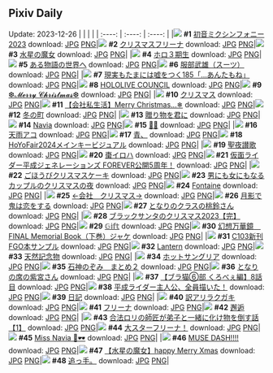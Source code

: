 ## Pixiv Daily
Update: 2023-12-26
|      |      |      |
| :----: | :----: | :----: |
|![](https://pixiv.microyu.workers.dev/c/240x480/img-master/img/2023/12/24/00/00/57/114477837_p0_master1200.jpg) **#1** [初音ミクシンフォニー2023](https://www.pixiv.net/artworks/114477837) download: [JPG](https://pixiv.microyu.workers.dev/img-original/img/2023/12/24/00/00/57/114477837_p0.jpg) [PNG](https://pixiv.microyu.workers.dev/img-original/img/2023/12/24/00/00/57/114477837_p0.png)|![](https://pixiv.microyu.workers.dev/c/240x480/img-master/img/2023/12/24/00/42/50/114480006_p0_master1200.jpg) **#2** [クリスマスフリーナ](https://www.pixiv.net/artworks/114480006) download: [JPG](https://pixiv.microyu.workers.dev/img-original/img/2023/12/24/00/42/50/114480006_p0.jpg) [PNG](https://pixiv.microyu.workers.dev/img-original/img/2023/12/24/00/42/50/114480006_p0.png)|![](https://pixiv.microyu.workers.dev/c/240x480/img-master/img/2023/12/24/00/01/28/114477940_p0_master1200.jpg) **#3** [水星の魔女](https://www.pixiv.net/artworks/114477940) download: [JPG](https://pixiv.microyu.workers.dev/img-original/img/2023/12/24/00/01/28/114477940_p0.jpg) [PNG](https://pixiv.microyu.workers.dev/img-original/img/2023/12/24/00/01/28/114477940_p0.png)|
|![](https://pixiv.microyu.workers.dev/c/240x480/img-master/img/2023/12/24/00/01/30/114477944_p0_master1200.jpg) **#4** [ホロ３期生](https://www.pixiv.net/artworks/114477944) download: [JPG](https://pixiv.microyu.workers.dev/img-original/img/2023/12/24/00/01/30/114477944_p0.jpg) [PNG](https://pixiv.microyu.workers.dev/img-original/img/2023/12/24/00/01/30/114477944_p0.png)|![](https://pixiv.microyu.workers.dev/c/240x480/img-master/img/2023/12/25/00/00/38/114518297_p0_master1200.jpg) **#5** [ある物語の世界へ](https://www.pixiv.net/artworks/114518297) download: [JPG](https://pixiv.microyu.workers.dev/img-original/img/2023/12/25/00/00/38/114518297_p0.jpg) [PNG](https://pixiv.microyu.workers.dev/img-original/img/2023/12/25/00/00/38/114518297_p0.png)|![](https://pixiv.microyu.workers.dev/c/240x480/img-master/img/2023/12/24/00/02/06/114478057_p0_master1200.jpg) **#6** [服部武雄（スーツ）](https://www.pixiv.net/artworks/114478057) download: [JPG](https://pixiv.microyu.workers.dev/img-original/img/2023/12/24/00/02/06/114478057_p0.jpg) [PNG](https://pixiv.microyu.workers.dev/img-original/img/2023/12/24/00/02/06/114478057_p0.png)|
|![](https://pixiv.microyu.workers.dev/c/240x480/img-master/img/2023/12/24/18/00/20/114502167_p0_master1200.jpg) **#7** [現実もたまには嘘をつく185「…あんたもね」](https://www.pixiv.net/artworks/114502167) download: [JPG](https://pixiv.microyu.workers.dev/img-original/img/2023/12/24/18/00/20/114502167_p0.jpg) [PNG](https://pixiv.microyu.workers.dev/img-original/img/2023/12/24/18/00/20/114502167_p0.png)|![](https://pixiv.microyu.workers.dev/c/240x480/img-master/img/2023/12/25/00/00/30/114518258_p0_master1200.jpg) **#8** [HOLOLIVE COUNCIL](https://www.pixiv.net/artworks/114518258) download: [JPG](https://pixiv.microyu.workers.dev/img-original/img/2023/12/25/00/00/30/114518258_p0.jpg) [PNG](https://pixiv.microyu.workers.dev/img-original/img/2023/12/25/00/00/30/114518258_p0.png)|![](https://pixiv.microyu.workers.dev/c/240x480/img-master/img/2023/12/25/01/42/57/114523297_p0_master1200.jpg) **#9** [❆𝓜𝓮𝓻𝓻𝔂 𝓒𝓱𝓻𝓲𝓼𝓽𝓶𝓪𝓼❆](https://www.pixiv.net/artworks/114523297) download: [JPG](https://pixiv.microyu.workers.dev/img-original/img/2023/12/25/01/42/57/114523297_p0.jpg) [PNG](https://pixiv.microyu.workers.dev/img-original/img/2023/12/25/01/42/57/114523297_p0.png)|
|![](https://pixiv.microyu.workers.dev/c/240x480/img-master/img/2023/12/25/19/00/06/114543415_p0_master1200.jpg) **#10** [クリスマス](https://www.pixiv.net/artworks/114543415) download: [JPG](https://pixiv.microyu.workers.dev/img-original/img/2023/12/25/19/00/06/114543415_p0.jpg) [PNG](https://pixiv.microyu.workers.dev/img-original/img/2023/12/25/19/00/06/114543415_p0.png)|![](https://pixiv.microyu.workers.dev/c/240x480/img-master/img/2023/12/24/22/58/36/114515080_p0_master1200.jpg) **#11** [【会社私生活】Merry Christmas…❄︎](https://www.pixiv.net/artworks/114515080) download: [JPG](https://pixiv.microyu.workers.dev/img-original/img/2023/12/24/22/58/36/114515080_p0.jpg) [PNG](https://pixiv.microyu.workers.dev/img-original/img/2023/12/24/22/58/36/114515080_p0.png)|![](https://pixiv.microyu.workers.dev/c/240x480/img-master/img/2023/12/25/00/00/30/114518259_p0_master1200.jpg) **#12** [冬の町](https://www.pixiv.net/artworks/114518259) download: [JPG](https://pixiv.microyu.workers.dev/img-original/img/2023/12/25/00/00/30/114518259_p0.jpg) [PNG](https://pixiv.microyu.workers.dev/img-original/img/2023/12/25/00/00/30/114518259_p0.png)|
|![](https://pixiv.microyu.workers.dev/c/240x480/img-master/img/2023/12/24/00/00/50/114477815_p0_master1200.jpg) **#13** [贈り物を君に](https://www.pixiv.net/artworks/114477815) download: [JPG](https://pixiv.microyu.workers.dev/img-original/img/2023/12/24/00/00/50/114477815_p0.jpg) [PNG](https://pixiv.microyu.workers.dev/img-original/img/2023/12/24/00/00/50/114477815_p0.png)|![](https://pixiv.microyu.workers.dev/c/240x480/img-master/img/2023/12/24/14/05/51/114495338_p0_master1200.jpg) **#14** [Navia](https://www.pixiv.net/artworks/114495338) download: [JPG](https://pixiv.microyu.workers.dev/img-original/img/2023/12/24/14/05/51/114495338_p0.jpg) [PNG](https://pixiv.microyu.workers.dev/img-original/img/2023/12/24/14/05/51/114495338_p0.png)|![](https://pixiv.microyu.workers.dev/c/240x480/img-master/img/2023/12/24/00/02/14/114478088_p0_master1200.jpg) **#15** [🎄🎅](https://www.pixiv.net/artworks/114478088) download: [JPG](https://pixiv.microyu.workers.dev/img-original/img/2023/12/24/00/02/14/114478088_p0.jpg) [PNG](https://pixiv.microyu.workers.dev/img-original/img/2023/12/24/00/02/14/114478088_p0.png)|
|![](https://pixiv.microyu.workers.dev/c/240x480/img-master/img/2023/12/24/00/00/25/114477738_p0_master1200.jpg) **#16** [天雨アコ](https://www.pixiv.net/artworks/114477738) download: [JPG](https://pixiv.microyu.workers.dev/img-original/img/2023/12/24/00/00/25/114477738_p0.jpg) [PNG](https://pixiv.microyu.workers.dev/img-original/img/2023/12/24/00/00/25/114477738_p0.png)|![](https://pixiv.microyu.workers.dev/c/240x480/img-master/img/2023/12/24/00/03/09/114478204_p0_master1200.jpg) **#17** [青、](https://www.pixiv.net/artworks/114478204) download: [JPG](https://pixiv.microyu.workers.dev/img-original/img/2023/12/24/00/03/09/114478204_p0.jpg) [PNG](https://pixiv.microyu.workers.dev/img-original/img/2023/12/24/00/03/09/114478204_p0.png)|![](https://pixiv.microyu.workers.dev/c/240x480/img-master/img/2023/12/24/14/05/58/114491948_p0_master1200.jpg) **#18** [HoYoFair2024メインキービジュアル](https://www.pixiv.net/artworks/114491948) download: [JPG](https://pixiv.microyu.workers.dev/img-original/img/2023/12/24/14/05/58/114491948_p0.jpg) [PNG](https://pixiv.microyu.workers.dev/img-original/img/2023/12/24/14/05/58/114491948_p0.png)|
|![](https://pixiv.microyu.workers.dev/c/240x480/img-master/img/2023/12/25/11/37/42/114533002_p0_master1200.jpg) **#19** [聖夜讃歌](https://www.pixiv.net/artworks/114533002) download: [JPG](https://pixiv.microyu.workers.dev/img-original/img/2023/12/25/11/37/42/114533002_p0.jpg) [PNG](https://pixiv.microyu.workers.dev/img-original/img/2023/12/25/11/37/42/114533002_p0.png)|![](https://pixiv.microyu.workers.dev/c/240x480/img-master/img/2023/12/25/00/00/05/114518118_p0_master1200.jpg) **#20** [棗イロハ](https://www.pixiv.net/artworks/114518118) download: [JPG](https://pixiv.microyu.workers.dev/img-original/img/2023/12/25/00/00/05/114518118_p0.jpg) [PNG](https://pixiv.microyu.workers.dev/img-original/img/2023/12/25/00/00/05/114518118_p0.png)|![](https://pixiv.microyu.workers.dev/c/240x480/img-master/img/2023/12/26/10/06/57/114487135_p0_master1200.jpg) **#21** [仮面ライダー平成ジェネレーションズ FOREVER公開5周年！](https://www.pixiv.net/artworks/114487135) download: [JPG](https://pixiv.microyu.workers.dev/img-original/img/2023/12/26/10/06/57/114487135_p0.jpg) [PNG](https://pixiv.microyu.workers.dev/img-original/img/2023/12/26/10/06/57/114487135_p0.png)|
|![](https://pixiv.microyu.workers.dev/c/240x480/img-master/img/2023/12/24/20/30/01/114508102_p0_master1200.jpg) **#22** [ごほうびクリスマスケーキ](https://www.pixiv.net/artworks/114508102) download: [JPG](https://pixiv.microyu.workers.dev/img-original/img/2023/12/24/20/30/01/114508102_p0.jpg) [PNG](https://pixiv.microyu.workers.dev/img-original/img/2023/12/24/20/30/01/114508102_p0.png)|![](https://pixiv.microyu.workers.dev/c/240x480/img-master/img/2023/12/25/00/06/11/114519112_p0_master1200.jpg) **#23** [男にも女にもなるカップルのクリスマスの夜](https://www.pixiv.net/artworks/114519112) download: [JPG](https://pixiv.microyu.workers.dev/img-original/img/2023/12/25/00/06/11/114519112_p0.jpg) [PNG](https://pixiv.microyu.workers.dev/img-original/img/2023/12/25/00/06/11/114519112_p0.png)|![](https://pixiv.microyu.workers.dev/c/240x480/img-master/img/2023/12/24/19/01/24/114504604_p0_master1200.jpg) **#24** [Fontaine](https://www.pixiv.net/artworks/114504604) download: [JPG](https://pixiv.microyu.workers.dev/img-original/img/2023/12/24/19/01/24/114504604_p0.jpg) [PNG](https://pixiv.microyu.workers.dev/img-original/img/2023/12/24/19/01/24/114504604_p0.png)|
|![](https://pixiv.microyu.workers.dev/c/240x480/img-master/img/2023/12/25/21/51/26/114549995_p0_master1200.jpg) **#25** [←会社　クリスマス→](https://www.pixiv.net/artworks/114549995) download: [JPG](https://pixiv.microyu.workers.dev/img-original/img/2023/12/25/21/51/26/114549995_p0.jpg) [PNG](https://pixiv.microyu.workers.dev/img-original/img/2023/12/25/21/51/26/114549995_p0.png)|![](https://pixiv.microyu.workers.dev/c/240x480/img-master/img/2023/12/24/20/53/14/114509091_p0_master1200.jpg) **#26** [月影で鬼は恋をする](https://www.pixiv.net/artworks/114509091) download: [JPG](https://pixiv.microyu.workers.dev/img-original/img/2023/12/24/20/53/14/114509091_p0.jpg) [PNG](https://pixiv.microyu.workers.dev/img-original/img/2023/12/24/20/53/14/114509091_p0.png)|![](https://pixiv.microyu.workers.dev/c/240x480/img-master/img/2023/12/24/00/02/04/114478052_p0_master1200.jpg) **#27** [となりのクラスの桃鈴さん](https://www.pixiv.net/artworks/114478052) download: [JPG](https://pixiv.microyu.workers.dev/img-original/img/2023/12/24/00/02/04/114478052_p0.jpg) [PNG](https://pixiv.microyu.workers.dev/img-original/img/2023/12/24/00/02/04/114478052_p0.png)|
|![](https://pixiv.microyu.workers.dev/c/240x480/img-master/img/2023/12/25/11/09/00/114532473_p0_master1200.jpg) **#28** [ブラックサンタのクリスマス2023【完】](https://www.pixiv.net/artworks/114532473) download: [JPG](https://pixiv.microyu.workers.dev/img-original/img/2023/12/25/11/09/00/114532473_p0.jpg) [PNG](https://pixiv.microyu.workers.dev/img-original/img/2023/12/25/11/09/00/114532473_p0.png)|![](https://pixiv.microyu.workers.dev/c/240x480/img-master/img/2023/12/25/00/02/07/114518604_p0_master1200.jpg) **#29** [𝔾𝕚𝕗𝕥](https://www.pixiv.net/artworks/114518604) download: [JPG](https://pixiv.microyu.workers.dev/img-original/img/2023/12/25/00/02/07/114518604_p0.jpg) [PNG](https://pixiv.microyu.workers.dev/img-original/img/2023/12/25/00/02/07/114518604_p0.png)|![](https://pixiv.microyu.workers.dev/c/240x480/img-master/img/2023/12/24/14/31/31/114496033_p0_master1200.jpg) **#30** [幻想万華鏡　FINAL Memorial Book（下巻）ジャケ](https://www.pixiv.net/artworks/114496033) download: [JPG](https://pixiv.microyu.workers.dev/img-original/img/2023/12/24/14/31/31/114496033_p0.jpg) [PNG](https://pixiv.microyu.workers.dev/img-original/img/2023/12/24/14/31/31/114496033_p0.png)|
|![](https://pixiv.microyu.workers.dev/c/240x480/img-master/img/2023/12/25/04/37/43/114526415_p0_master1200.jpg) **#31** [C103新刊FGO本サンプル](https://www.pixiv.net/artworks/114526415) download: [JPG](https://pixiv.microyu.workers.dev/img-original/img/2023/12/25/04/37/43/114526415_p0.jpg) [PNG](https://pixiv.microyu.workers.dev/img-original/img/2023/12/25/04/37/43/114526415_p0.png)|![](https://pixiv.microyu.workers.dev/c/240x480/img-master/img/2023/12/25/00/01/59/114518577_p0_master1200.jpg) **#32** [Lantern](https://www.pixiv.net/artworks/114518577) download: [JPG](https://pixiv.microyu.workers.dev/img-original/img/2023/12/25/00/01/59/114518577_p0.jpg) [PNG](https://pixiv.microyu.workers.dev/img-original/img/2023/12/25/00/01/59/114518577_p0.png)|![](https://pixiv.microyu.workers.dev/c/240x480/img-master/img/2023/12/24/15/14/19/114497142_p0_master1200.jpg) **#33** [天然記念物](https://www.pixiv.net/artworks/114497142) download: [JPG](https://pixiv.microyu.workers.dev/img-original/img/2023/12/24/15/14/19/114497142_p0.jpg) [PNG](https://pixiv.microyu.workers.dev/img-original/img/2023/12/24/15/14/19/114497142_p0.png)|
|![](https://pixiv.microyu.workers.dev/c/240x480/img-master/img/2023/12/25/23/26/46/114554388_p0_master1200.jpg) **#34** [ホットサングリア](https://www.pixiv.net/artworks/114554388) download: [JPG](https://pixiv.microyu.workers.dev/img-original/img/2023/12/25/23/26/46/114554388_p0.jpg) [PNG](https://pixiv.microyu.workers.dev/img-original/img/2023/12/25/23/26/46/114554388_p0.png)|![](https://pixiv.microyu.workers.dev/c/240x480/img-master/img/2023/12/24/13/31/00/114494486_p0_master1200.jpg) **#35** [石神のぞみ　まとめ２](https://www.pixiv.net/artworks/114494486) download: [JPG](https://pixiv.microyu.workers.dev/img-original/img/2023/12/24/13/31/00/114494486_p0.jpg) [PNG](https://pixiv.microyu.workers.dev/img-original/img/2023/12/24/13/31/00/114494486_p0.png)|![](https://pixiv.microyu.workers.dev/c/240x480/img-master/img/2023/12/24/00/02/00/114478038_p0_master1200.jpg) **#36** [となりの席の紫宮さん](https://www.pixiv.net/artworks/114478038) download: [JPG](https://pixiv.microyu.workers.dev/img-original/img/2023/12/24/00/02/00/114478038_p0.jpg) [PNG](https://pixiv.microyu.workers.dev/img-original/img/2023/12/24/00/02/00/114478038_p0.png)|
|![](https://pixiv.microyu.workers.dev/c/240x480/img-master/img/2023/12/25/18/57/24/114543298_p0_master1200.jpg) **#37** [【ブラ猫⑥部 くろべぇ編】8話目](https://www.pixiv.net/artworks/114543298) download: [JPG](https://pixiv.microyu.workers.dev/img-original/img/2023/12/25/18/57/24/114543298_p0.jpg) [PNG](https://pixiv.microyu.workers.dev/img-original/img/2023/12/25/18/57/24/114543298_p0.png)|![](https://pixiv.microyu.workers.dev/c/240x480/img-master/img/2023/12/26/10/12/40/114482494_p0_master1200.jpg) **#38** [平成ライダー主人公、全員描いた！](https://www.pixiv.net/artworks/114482494) download: [JPG](https://pixiv.microyu.workers.dev/img-original/img/2023/12/26/10/12/40/114482494_p0.jpg) [PNG](https://pixiv.microyu.workers.dev/img-original/img/2023/12/26/10/12/40/114482494_p0.png)|![](https://pixiv.microyu.workers.dev/c/240x480/img-master/img/2023/12/24/20/18/58/114507671_p0_master1200.jpg) **#39** [日記](https://www.pixiv.net/artworks/114507671) download: [JPG](https://pixiv.microyu.workers.dev/img-original/img/2023/12/24/20/18/58/114507671_p0.jpg) [PNG](https://pixiv.microyu.workers.dev/img-original/img/2023/12/24/20/18/58/114507671_p0.png)|
|![](https://pixiv.microyu.workers.dev/c/240x480/img-master/img/2023/12/25/22/18/57/114551330_p0_master1200.jpg) **#40** [訳アリラクガキ](https://www.pixiv.net/artworks/114551330) download: [JPG](https://pixiv.microyu.workers.dev/img-original/img/2023/12/25/22/18/57/114551330_p0.jpg) [PNG](https://pixiv.microyu.workers.dev/img-original/img/2023/12/25/22/18/57/114551330_p0.png)|![](https://pixiv.microyu.workers.dev/c/240x480/img-master/img/2023/12/24/00/13/40/114478859_p0_master1200.jpg) **#41** [フリーナ](https://www.pixiv.net/artworks/114478859) download: [JPG](https://pixiv.microyu.workers.dev/img-original/img/2023/12/24/00/13/40/114478859_p0.jpg) [PNG](https://pixiv.microyu.workers.dev/img-original/img/2023/12/24/00/13/40/114478859_p0.png)|![](https://pixiv.microyu.workers.dev/c/240x480/img-master/img/2023/12/24/01/16/24/114481110_p0_master1200.jpg) **#42** [邂逅](https://www.pixiv.net/artworks/114481110) download: [JPG](https://pixiv.microyu.workers.dev/img-original/img/2023/12/24/01/16/24/114481110_p0.jpg) [PNG](https://pixiv.microyu.workers.dev/img-original/img/2023/12/24/01/16/24/114481110_p0.png)|
|![](https://pixiv.microyu.workers.dev/c/240x480/img-master/img/2023/12/25/12/51/29/114522072_p0_master1200.jpg) **#43** [合法ロリの師匠が弟子と一緒に化け物を倒す話【1】](https://www.pixiv.net/artworks/114522072) download: [JPG](https://pixiv.microyu.workers.dev/img-original/img/2023/12/25/12/51/29/114522072_p0.jpg) [PNG](https://pixiv.microyu.workers.dev/img-original/img/2023/12/25/12/51/29/114522072_p0.png)|![](https://pixiv.microyu.workers.dev/c/240x480/img-master/img/2023/12/24/00/01/07/114477869_p0_master1200.jpg) **#44** [大スターフリーナ！](https://www.pixiv.net/artworks/114477869) download: [JPG](https://pixiv.microyu.workers.dev/img-original/img/2023/12/24/00/01/07/114477869_p0.jpg) [PNG](https://pixiv.microyu.workers.dev/img-original/img/2023/12/24/00/01/07/114477869_p0.png)|![](https://pixiv.microyu.workers.dev/c/240x480/img-master/img/2023/12/25/15/41/41/114537966_p0_master1200.jpg) **#45** [Miss Navia 💛🕶️](https://www.pixiv.net/artworks/114537966) download: [JPG](https://pixiv.microyu.workers.dev/img-original/img/2023/12/25/15/41/41/114537966_p0.jpg) [PNG](https://pixiv.microyu.workers.dev/img-original/img/2023/12/25/15/41/41/114537966_p0.png)|
|![](https://pixiv.microyu.workers.dev/c/240x480/img-master/img/2023/12/24/13/23/07/114494312_p0_master1200.jpg) **#46** [MUSE DASH!!!!](https://www.pixiv.net/artworks/114494312) download: [JPG](https://pixiv.microyu.workers.dev/img-original/img/2023/12/24/13/23/07/114494312_p0.jpg) [PNG](https://pixiv.microyu.workers.dev/img-original/img/2023/12/24/13/23/07/114494312_p0.png)|![](https://pixiv.microyu.workers.dev/c/240x480/img-master/img/2023/12/24/13/49/32/114494932_p0_master1200.jpg) **#47** [【水星の魔女】happy Merry Xmas](https://www.pixiv.net/artworks/114494932) download: [JPG](https://pixiv.microyu.workers.dev/img-original/img/2023/12/24/13/49/32/114494932_p0.jpg) [PNG](https://pixiv.microyu.workers.dev/img-original/img/2023/12/24/13/49/32/114494932_p0.png)|![](https://pixiv.microyu.workers.dev/c/240x480/img-master/img/2023/12/25/18/44/07/114542871_p0_master1200.jpg) **#48** [追っ手。](https://www.pixiv.net/artworks/114542871) download: [JPG](https://pixiv.microyu.workers.dev/img-original/img/2023/12/25/18/44/07/114542871_p0.jpg) [PNG](https://pixiv.microyu.workers.dev/img-original/img/2023/12/25/18/44/07/114542871_p0.png)|
